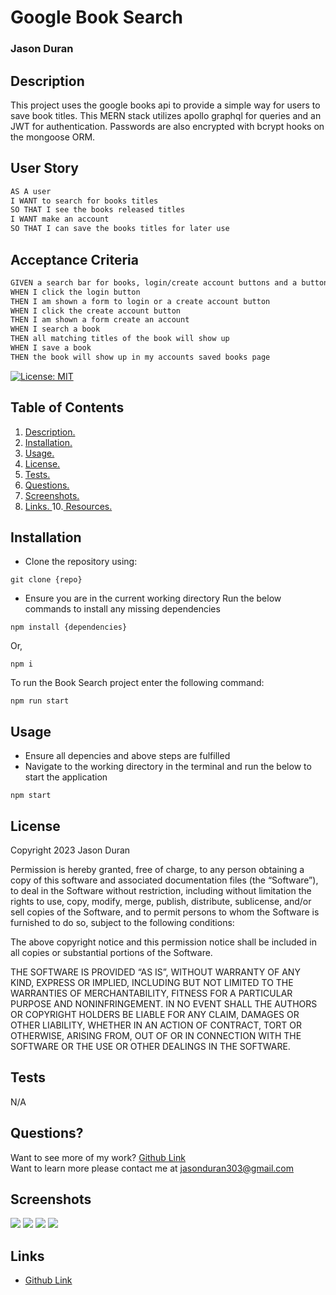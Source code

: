 # Google Book Search

### Jason Duran

## Description
This project uses the google books api to provide a simple way for users to save book titles. This MERN stack utilizes apollo graphql for queries and an JWT for authentication. Passwords are also encrypted with bcrypt hooks on the mongoose ORM.

## User Story

```md
AS A user 
I WANT to search for books titles 
SO THAT I see the books released titles 
I WANT make an account 
SO THAT I can save the books titles for later use 
```

## Acceptance Criteria

```md
GIVEN a search bar for books, login/create account buttons and a buttons for saved books  
WHEN I click the login button
THEN I am shown a form to login or a create account button 
WHEN I click the create account button
THEN I am shown a form create an account  
WHEN I search a book
THEN all matching titles of the book will show up 
WHEN I save a book 
THEN the book will show up in my accounts saved books page
```

[![License: MIT](https://img.shields.io/badge/License-MIT-blue.svg)](https://opensource.org/licenses/MIT)

## Table of Contents
1. [ Description. ](#description)
2. [ Installation. ](#installation)
3. [ Usage. ](#usage)
4. [ License. ](#license)
6. [ Tests. ](#tests)
7. [ Questions. ](#questions)
8. [ Screenshots. ](#screenshots)
9. [ Links. ](#links)
10.[ Resources. ](#resources)

## Installation
* Clone the repository using:
```
git clone {repo}
```
* Ensure you are in the current working directory
Run the below commands to install any missing dependencies
```
npm install {dependencies}
```
Or, 
```
npm i
```
To run the Book Search project enter the following command:
```
npm run start 

```
## Usage
* Ensure all depencies and above steps are fulfilled 
* Navigate to the working directory in the terminal and run the below to start the application
```
npm start
```

## License

Copyright 2023 Jason Duran

Permission is hereby granted, free of charge, to any person obtaining a copy of this software and associated documentation files (the “Software”), to deal in the Software without restriction, including without limitation the rights to use, copy, modify, merge, publish, distribute, sublicense, and/or sell copies of the Software, and to permit persons to whom the Software is furnished to do so, subject to the following conditions:

The above copyright notice and this permission notice shall be included in all copies or substantial portions of the Software.

THE SOFTWARE IS PROVIDED “AS IS”, WITHOUT WARRANTY OF ANY KIND, EXPRESS OR IMPLIED, INCLUDING BUT NOT LIMITED TO THE WARRANTIES OF MERCHANTABILITY, FITNESS FOR A PARTICULAR PURPOSE AND NONINFRINGEMENT. IN NO EVENT SHALL THE AUTHORS OR COPYRIGHT HOLDERS BE LIABLE FOR ANY CLAIM, DAMAGES OR OTHER LIABILITY, WHETHER IN AN ACTION OF CONTRACT, TORT OR OTHERWISE, ARISING FROM, OUT OF OR IN CONNECTION WITH THE SOFTWARE OR THE USE OR OTHER DEALINGS IN THE SOFTWARE.

## Tests
N/A

## Questions?
Want to see more of my work? [Github Link](https://github.com/BluSkreen)
<br/>
Want to learn more please contact me at jasonduran303@gmail.com


## Screenshots
![](img/)
![](img/)
![](img/)
![](img/)


## Links
* [Github Link](https://github.com/BluSkreen/MERN-Book-Search)

